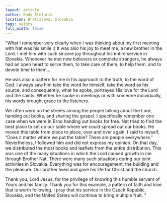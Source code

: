 ```yaml
---
layout: article
author: Endy Štefurik
location: Bratislava, Slovakia
tags: saints
full_width: false
---
```


"What I remember very clearly when I was thinking about my first meeting with Nat was his smile :) It was also his joy to meet me, a new brother in the Lord. I met him with such sincere joy throughout his entire service in Slovakia. Whenever he met new believers or complete strangers, he always had an open heart to serve them, to take care of them, to help them, and to devote time to them…

He was also a pattern for me in his approach to the truth, to the word of God. I always saw him take the word for himself, take the word as his source, and consequently, what he spoke, portrayed His love for the Lord and the saints. Whether he spoke in meetings or with someone individually, his words brought grace to the listeners.

We often were on the streets among the people talking about the Lord, handing out books, and sharing the gospel. I specifically remember one case when we were in Brno handing out books for free. Nat tried to find the best place to set up our table where we could spread out our books. He moved this table from place to place, over and over again. I said to myself, “Does it matter where we put the table? There are people everywhere.” Nevertheless, I followed him and did not express my opinion. On that day, we distributed the most books and leaflets from the entire distribution. This was one of the many situations in which the Lord caused growth in me through Brother Nat. There were many such situations during our joint activities in Slovakia. Everything was for encouragement, the building and the pleasure. Our brother lived and gave his life for Christ and the church.

Thank you, Lord Jesus, for the privilege of knowing this humble servant of Yours and his family. Thank you for this example, a pattern of faith and love that is worth following. I pray that his service in the Czech Republic, Slovakia, and the United States will continue to bring multiple fruit.
"
